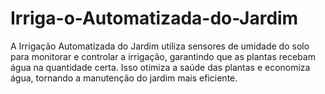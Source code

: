 # Irriga-o-Automatizada-do-Jardim
A Irrigação Automatizada do Jardim utiliza sensores de umidade do solo para monitorar e controlar a irrigação, garantindo que as plantas recebam água na quantidade certa. Isso otimiza a saúde das plantas e economiza água, tornando a manutenção do jardim mais eficiente.
